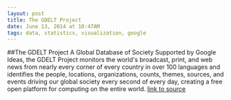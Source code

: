 ```yaml
---
layout: post
title: The GDELT Project
date: June 13, 2014 at 10:47AM
tags: data, statistics, visualization, google
---
```

##The GDELT Project
A Global Database of Society
Supported by Google Ideas, the GDELT Project monitors the world's broadcast, print, and web news from nearly every corner of every country in over 100 languages and identifies the people, locations, organizations, counts, themes, sources, and events driving our global society every second of every day, creating a free open platform for computing on the entire world.
[link to source](http://ift.tt/1egUe0G) 
